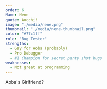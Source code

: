 ```yaml
---
order: 6
Name: Nene
quote: Aocchi! 
image: "./media/nene.png"
thumbnail: "./media/nene-thumbnail.png"
color: "#77c1ff"
role: "Bug Tester"
strengths:
  - Gay for Aoba (probably)
  - Pro Debugger
  - #1 Champion for secret panty shot bugs
weaknesses:
  - Not great at programming
---
```


Aoba's Girlfriend?
